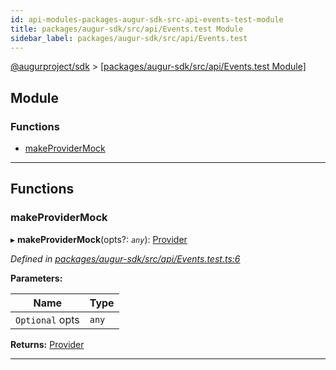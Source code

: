```yaml
---
id: api-modules-packages-augur-sdk-src-api-events-test-module
title: packages/augur-sdk/src/api/Events.test Module
sidebar_label: packages/augur-sdk/src/api/Events.test
---
```


[@augurproject/sdk](api-readme.md) > [[packages/augur-sdk/src/api/Events.test Module]](api-modules-packages-augur-sdk-src-api-events-test-module.md)

## Module

### Functions

* [makeProviderMock](api-modules-packages-augur-sdk-src-api-events-test-module.md#makeprovidermock)

---

## Functions

<a id="makeprovidermock"></a>

###  makeProviderMock

▸ **makeProviderMock**(opts?: *`any`*): [Provider](api-interfaces-packages-augur-sdk-src-ethereum-provider-provider.md)

*Defined in [packages/augur-sdk/src/api/Events.test.ts:6](https://github.com/AugurProject/augur/blob/27cf7214d2/packages/augur-sdk/src/api/Events.test.ts#L6)*

**Parameters:**

| Name | Type |
| ------ | ------ |
| `Optional` opts | `any` |

**Returns:** [Provider](api-interfaces-packages-augur-sdk-src-ethereum-provider-provider.md)

___

